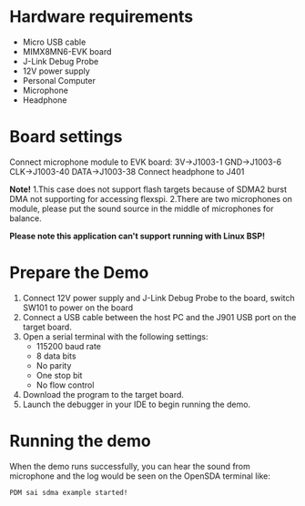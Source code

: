 Hardware requirements
=====================
- Micro USB cable
- MIMX8MN6-EVK  board
- J-Link Debug Probe
- 12V power supply
- Personal Computer
- Microphone
- Headphone

Board settings
==============
Connect microphone module to EVK board:
3V->J1003-1
GND->J1003-6
CLK->J1003-40
DATA->J1003-38
Connect headphone to J401

**Note!**
1.This case does not support flash targets because of SDMA2 burst DMA not supporting for accessing flexspi.
2.There are two microphones on module, please put the sound source in the middle of microphones for balance.

**Please note this application can't support running with Linux BSP!**

Prepare the Demo
================
1.  Connect 12V power supply and J-Link Debug Probe to the board, switch SW101 to power on the board
2.  Connect a USB cable between the host PC and the J901 USB port on the target board.
3.  Open a serial terminal with the following settings:
    - 115200 baud rate
    - 8 data bits
    - No parity
    - One stop bit
    - No flow control
4.  Download the program to the target board.
5.  Launch the debugger in your IDE to begin running the demo.


Running the demo
===============
When the demo runs successfully, you can hear the sound from microphone and the log would be seen on the OpenSDA terminal like:

~~~~~~~~~~~~~~~~~~~
PDM sai sdma example started!
~~~~~~~~~~~~~~~~~~~



